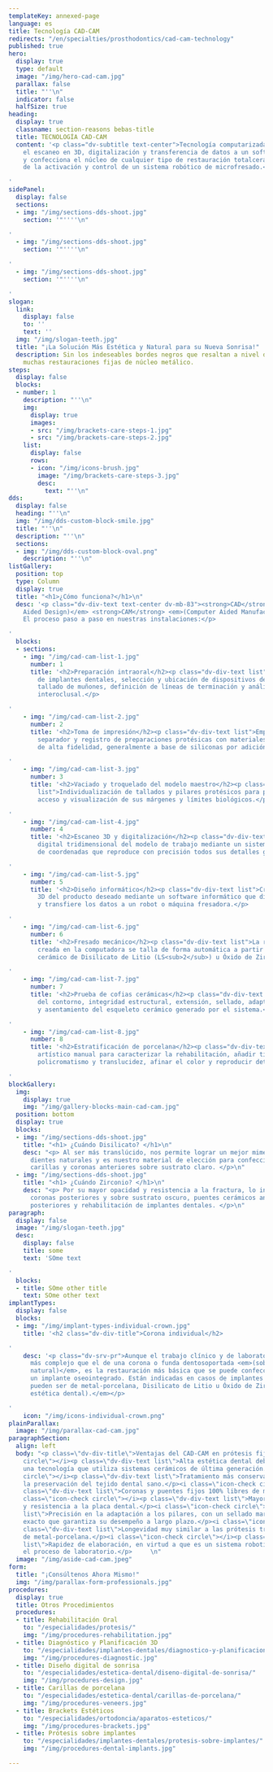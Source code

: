 ```yaml
---
templateKey: annexed-page
language: es
title: Tecnología CAD-CAM
redirects: "/en/specialties/prosthodontics/cad-cam-technology"
published: true
hero:
  display: true
  type: default
  image: "/img/hero-cad-cam.jpg"
  parallax: false
  title: "''\n"
  indicator: false
  halfSize: true
heading:
  display: true
  classname: section-reasons bebas-title
  title: TECNOLOGÍA CAD-CAM
  content: '<p class="dv-subtitle text-center">Tecnología computarizada que permite
    el escaneo en 3D, digitalización y transferencia de datos a un software que diseña
    y confecciona el núcleo de cualquier tipo de restauración totalcerámica, a través
    de la activación y control de un sistema robótico de microfresado.</p>

'
sidePanel:
  display: false
  sections:
  - img: "/img/sections-dds-shoot.jpg"
    section: '"''''\n"

'
  - img: "/img/sections-dds-shoot.jpg"
    section: '"''''\n"

'
  - img: "/img/sections-dds-shoot.jpg"
    section: '"''''\n"

'
slogan:
  link:
    display: false
    to: ''
    text: ''
  img: "/img/slogan-teeth.jpg"
  title: "¡La Solución Más Estética y Natural para su Nueva Sonrisa!"
  description: Sin los indeseables bordes negros que resaltan a nivel de encía en
    muchas restauraciones fijas de núcleo metálico.
steps:
  display: false
  blocks:
  - number: 1
    description: "''\n"
    img:
      display: true
      images:
      - src: "/img/brackets-care-steps-1.jpg"
      - src: "/img/brackets-care-steps-2.jpg"
    list:
      display: false
      rows:
      - icon: "/img/icons-brush.jpg"
        image: "/img/brackets-care-steps-3.jpg"
        desc:
          text: "''\n"
dds:
  display: false
  heading: "''\n"
  img: "/img/dds-custom-block-smile.jpg"
  title: "''\n"
  description: "''\n"
  sections:
  - img: "/img/dds-custom-block-oval.png"
    description: "''\n"
listGallery:
  position: top
  type: Column
  display: true
  title: "<h1>¿Cómo funciona?</h1>\n"
  desc: '<p class="dv-div-text text-center dv-mb-83"><strong>CAD</strong> <em>(Computer
    Aided Design)</em> <strong>CAM</strong> <em>(Computer Aided Manufacturing).</em>
    El proceso paso a paso en nuestras instalaciones:</p>

'
  blocks:
  - sections:
    - img: "/img/cad-cam-list-1.jpg"
      number: 1
      title: '<h2>Preparación intraoral</h2><p class="dv-div-text list">Exposición
        de implantes dentales, selección y ubicación de dispositivos de transferencia,
        tallado de muñones, definición de líneas de terminación y análisis del espacio
        interoclusal.</p>

'
    - img: "/img/cad-cam-list-2.jpg"
      number: 2
      title: '<h2>Toma de impresión</h2><p class="dv-div-text list">Empacado del hilo
        separador y registro de preparaciones protésicas con materiales elastoméricos
        de alta fidelidad, generalmente a base de siliconas por adición.</p>

'
    - img: "/img/cad-cam-list-3.jpg"
      number: 3
      title: '<h2>Vaciado y troquelado del modelo maestro</h2><p class="dv-div-text
        list">Individualización de tallados y pilares protésicos para proveer mejor
        acceso y visualización de sus márgenes y límites biológicos.</p>

'
    - img: "/img/cad-cam-list-4.jpg"
      number: 4
      title: '<h2>Escaneo 3D y digitalización</h2><p class="dv-div-text list">Extrapolación
        digital tridimensional del modelo de trabajo mediante un sistema esférico
        de coordenadas que reproduce con precisión todos sus detalles geométricos.</p>

'
    - img: "/img/cad-cam-list-5.jpg"
      number: 5
      title: '<h2>Diseño informático</h2><p class="dv-div-text list">Creación y modelado
        3D del producto deseado mediante un software informático que dibuja la infraestructura
        y transfiere los datos a un robot o máquina fresadora.</p>

'
    - img: "/img/cad-cam-list-6.jpg"
      number: 6
      title: '<h2>Fresado mecánico</h2><p class="dv-div-text list">La restauración
        creada en la computadora se talla de forma automática a partir de un bloque
        cerámico de Disilicato de Litio (LS<sub>2</sub>) u Óxido de Zirconio (ZrO<sub>2</sub>).</p>

'
    - img: "/img/cad-cam-list-7.jpg"
      number: 7
      title: '<h2>Prueba de cofias cerámicas</h2><p class="dv-div-text list">Verificación
        del contorno, integridad estructural, extensión, sellado, adaptación, estabilidad
        y asentamiento del esqueleto cerámico generado por el sistema.</p>

'
    - img: "/img/cad-cam-list-8.jpg"
      number: 8
      title: '<h2>Estratificación de porcelana</h2><p class="dv-div-text list">Acabado
        artístico manual para caracterizar la rehabilitación, añadir tinciones, lograr
        policromatismo y translucidez, afinar el color y reproducir detalles anatómicos.</p>

'
blockGallery:
  img:
    display: true
    img: "/img/gallery-blocks-main-cad-cam.jpg"
  position: bottom
  display: true
  blocks:
  - img: "/img/sections-dds-shoot.jpg"
    title: "<h1> ¿Cuándo Disilicato? </h1>\n"
    desc: "<p> Al ser más translúcido, nos permite lograr un mejor mimetismo con los
      dientes naturales y es nuestro material de elección para confeccionar incrustaciones,
      carillas y coronas anteriores sobre sustrato claro. </p>\n"
  - img: "/img/sections-dds-shoot.jpg"
    title: "<h1> ¿Cuándo Zirconio? </h1>\n"
    desc: "<p> Por su mayor opacidad y resistencia a la fractura, lo indicamos para
      coronas posteriores y sobre sustrato oscuro, puentes cerámicos anteriores y
      posteriores y rehabilitación de implantes dentales. </p>\n"
paragraph:
  display: false
  image: "/img/slogan-teeth.jpg"
  desc:
    display: false
    title: some
    text: 'SOme text

'
  blocks:
  - title: SOme other title
    text: SOme other text
implantTypes:
  display: false
  blocks:
  - img: "/img/implant-types-individual-crown.jpg"
    title: '<h2 class="dv-div-title">Corona individual</h2>

'
    desc: '<p class="dv-srv-pr">Aunque el trabajo clínico y de laboratorio es mucho
      más complejo que el de una corona o funda dentosoportada <em>(sobre un diente
      natural)</em>, es la restauración más básica que se puede confeccionar sobre
      un implante oseointegrado. Están indicadas en casos de implantes unitarios y
      pueden ser de metal-porcelana, Disilicato de Litio u Óxido de Zirconio <em>(alta
      estética dental).</em></p>

'
    icon: "/img/icons-individual-crown.png"
plainParallax:
  image: "/img/parallax-cad-cam.jpg"
paragraphSection:
  align: left
  body: "<p class=\"dv-div-title\">Ventajas del CAD-CAM en prótesis fija</p> <i class=\"icon-check
    circle\"></i><p class=\"dv-div-text list\">Alta estética dental debido a que es
    una tecnología que utiliza sistemas cerámicos de última generación.</p><i class=\"icon-check
    circle\"></i><p class=\"dv-div-text list\">Tratamiento más conservador que favorece
    la preservación del tejido dental sano.</p><i class=\"icon-check circle\"></i><p
    class=\"dv-div-text list\">Coronas y puentes fijos 100% libres de metal.</p><i
    class=\"icon-check circle\"></i><p class=\"dv-div-text list\">Mayor biocompatibilidad
    y resistencia a la placa dental.</p><i class=\"icon-check circle\"></i><p class=\"dv-div-text
    list\">Precisión en la adaptación a los pilares, con un sellado marginal periférico
    exacto que garantiza su desempeño a largo plazo.</p><i class=\"icon-check circle\"></i><p
    class=\"dv-div-text list\">Longevidad muy similar a las prótesis tradicionales
    de metal-porcelana.</p><i class=\"icon-check circle\"></i><p class=\"dv-div-text
    list\">Rapidez de elaboración, en virtud a que es un sistema robotizado que simplifica
    el proceso de laboratorio.</p>     \n"
  image: "/img/aside-cad-cam.jpeg"
form:
  title: "¡Consúltenos Ahora Mismo!"
  img: "/img/parallax-form-professionals.jpg"
procedures:
  display: true
  title: Otros Procedimientos
  procedures:
  - title: Rehabilitación Oral
    to: "/especialidades/protesis/"
    img: "/img/procedures-rehabilitation.jpg"
  - title: Diagnóstico y Planificación 3D
    to: "/especialidades/implantes-dentales/diagnostico-y-planificacion-3d/"
    img: "/img/procedures-diagnostic.jpg"
  - title: Diseño digital de sonrisa
    to: "/especialidades/estetica-dental/diseno-digital-de-sonrisa/"
    img: "/img/procedures-design.jpg"
  - title: Carillas de porcelana
    to: "/especialidades/estetica-dental/carillas-de-porcelana/"
    img: "/img/procedures-veneers.jpg"
  - title: Brackets Estéticos
    to: "/especialidades/ortodoncia/aparatos-esteticos/"
    img: "/img/procedures-brackets.jpg"
  - title: Prótesis sobre implantes
    to: "/especialidades/implantes-dentales/protesis-sobre-implantes/"
    img: "/img/procedures-dental-implants.jpg"

---
```

